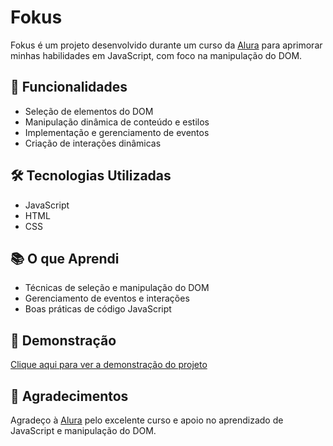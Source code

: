 # Fokus

Fokus é um projeto desenvolvido durante um curso da [Alura](https://www.alura.com.br/) para aprimorar minhas habilidades em JavaScript, com foco na manipulação do DOM.

## 🚀 Funcionalidades

- Seleção de elementos do DOM
- Manipulação dinâmica de conteúdo e estilos
- Implementação e gerenciamento de eventos
- Criação de interações dinâmicas

## 🛠️ Tecnologias Utilizadas

- JavaScript
- HTML
- CSS

## 📚 O que Aprendi

- Técnicas de seleção e manipulação do DOM
- Gerenciamento de eventos e interações
- Boas práticas de código JavaScript

## 📸 Demonstração

[Clique aqui para ver a demonstração do projeto](https://rafaelpesmeraldo.github.io/fokusproject/)

## 🙏 Agradecimentos

Agradeço à [Alura](https://www.alura.com.br/) pelo excelente curso e apoio no aprendizado de JavaScript e manipulação do DOM.
